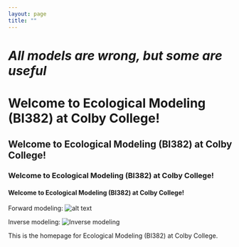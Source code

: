 ```yaml
---
layout: page
title: ""
---
```


# *All models are wrong, but some are useful* 

# Welcome to Ecological Modeling (BI382) at Colby College!

## Welcome to Ecological Modeling (BI382) at Colby College!

### Welcome to Ecological Modeling (BI382) at Colby College!

#### Welcome to Ecological Modeling (BI382) at Colby College!


Forward modeling: ![alt text](https://imgs.xkcd.com/comics/sustainable.png "Though 100 years is longer than a lot of our resources.")

Inverse modeling: ![Inverse modeling](https://imgs.xkcd.com/comics/linear_regression.png "The 95% confidence interval suggests Rexthor's dog could also be a cat, or possibly a teapot.")


This is the homepage for Ecological Modeling (BI382) at Colby College.
